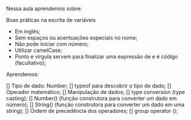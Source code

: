 Nessa aula aprendemos sobre:

Boas práticas na escrita de variáveis

- Em inglês;
- Sem espaços ou acentuações especiais no nome;
- Não pode iniciar com número;
- Utilizar camelCase;
- Ponto e vírgula servem para finalizar uma expressão de e é código (facultativo);

Aprendemos:

[] Tipo de dado: Number;
[] typeof para descobrir o tipo de dado;
[] Operador matemático;
[] Manipulação de dados;
  [] type conversion (type casting);
  [] Number() (função construtora para converter um dado em número);
  [] String() (função construtora para converter um dado em uma string);
[] Ordem de precedência dos operadores;
[] group operator ();